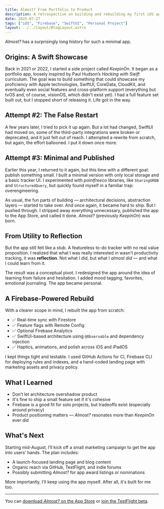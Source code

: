 ```yaml
---
title: Almost? From Portfolio to Product
description: A retrospective on building and rebuilding my first iOS app
date: 2025-07-27
tags: ["iOS", "Firebase", "SwiftUI", "Personal Project"]
layout: ../../layout/BlogLayout.astro
---
```


*Almost?* has a surprisingly long history for such a minimal app.

## Origins: A Swift Showcase

Back in 2021 or 2022, I started a side project called *KeepinOn*. It began as a portfolio app, loosely inspired by Paul Hudson’s *Hacking with Swift* curriculum. The goal was to build something that could showcase my proficiency with Apple technologies, SwiftUI, CoreData, CloudKit, and eventually even social features and cross-platform support (everything but tvOS and, of course, visionOS, which didn't exist yet). I had a full feature set built out, but I stopped short of releasing it. Life got in the way.

## Attempt #2: The False Restart

A few years later, I tried to pick it up again. But a lot had changed, SwiftUI had moved on, some of the third-party integrations were broken or deprecated, and it just felt out of reach. I attempted a rewrite from scratch, but again, the effort ballooned. I put it down once more.

## Attempt #3: Minimal and Published

Earlier this year, I returned to it again, but this time with a different goal: publish something small. I built a minimal version with only local storage and a basic tracker UI. I experimented with *pointfreeco* libraries, like `SharingGRDB` and `StructuredQuery`, but quickly found myself in a familiar trap: overengineering.

As usual, the fun parts of building — architectural decisions, abstraction layers — started to take over. And once again, it became hard to ship. But I pushed through. I stripped away everything unnecessary, published the app to the App Store, and called it done. *Almost?* (previously *KeepinOn*) was born.

## From Utility to Reflection

But the app still felt like a stub. A featureless to-do tracker with no real value proposition. I realized that what I was really interested in wasn't productivity tracking, it was **reflection**. Not what I *did*, but what I *almost did* — and what I could learn from it.

The result was a conceptual pivot. I redesigned the app around the idea of learning from failure and hesitation. I added mood tagging, favorites, emotional journaling. The app became personal.

## A Firebase-Powered Rebuild

With a clearer scope in mind, I rebuilt the app from scratch:
- ✅ Real-time sync with Firestore
- ✅ Feature flags with Remote Config
- ✅ Optional Firebase Analytics
- ✅ SwiftUI-based architecture using `@Observable` and dependency injection
- ✅ Haptics, animations, and polish across iOS and iPadOS

I kept things tight and testable. I used GitHub Actions for CI, Firebase CLI for deploying rules and indexes, and a hand-coded landing page with marketing assets and privacy policy.

## What I Learned

- Don’t let architecture overshadow product
- It's fine to ship a small feature set if it's cohesive
- Firebase is a good fit for solo projects, but tradeoffs exist (especially around privacy)
- Product positioning matters — *Almost?* resonates more than *KeepinOn* ever did

## What's Next

Starting mid-August, I’ll kick off a small marketing campaign to get the app into users’ hands. The plan includes:
- A launch-focused landing page and blog content
- Organic reach via GitHub, TestFlight, and indie forums
- Possibly submitting *Almost?* for app award listings or nominations

More importantly, I’ll keep using the app myself. After all, it's built for me too.

---

You can [download *Almost?* on the App Store](https://apps.apple.com/de/app/almost/id6742201361?l=en-GB) or [join the TestFlight beta](https://testflight.apple.com/join/Z8hzF2qr).